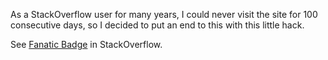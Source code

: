 As a StackOverflow user for many years, I could never visit the site for 100 consecutive days, so I decided to put an end to this with this little hack.

See [Fanatic Badge](https://stackoverflow.com/help/badges/83/fanatic) in StackOverflow.
